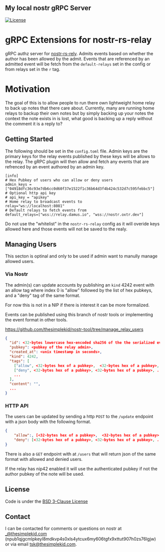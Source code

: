 ## My local nostr gRPC Server
[![License](https://img.shields.io/badge/License-BSD_3--Clause-blue.svg)](LICENSE)

# gRPC Extensions for nostr-rs-relay

gRPC authz server for [nostr-rs-rely](https://github.com/scsibug/nostr-rs-relay). Admits events based on whether the author has been allowed by the admit. Events that are referenced by an admitted event will be fetch from the `default-relays` set in the config or from relays set in the `r` tag.

# Motivation

The goal of this is to allow people to run there own lightweight home relay to back up notes that there care about.  Currently, many are running home relays to backup their own notes but by simply backing up your notes the context the note exists in is lost, what good is backing up a reply without the comment it is a reply to?

## Getting Started 
The following should be set in the `config.toml` file. Admin keys are the primary keys for the relay events published by these keys will be allows to the relay. The gRPC plugin will then allow and fetch any events that are refrenced by an event authored by an admin key.  
```
[info]
# Hex Pubkey of users who can allow or deny users
admin_keys = ["04918dfc36c93e7db6cc0d60f37e1522f1c36b64d3f4b424c532d7c595febbc5"]
# Optional http api key
# api_key = "apikey"
# Home relay to broadcast events to
relay="ws://localhost:8081"
# Default relays to fetch events from
default_relays=["wss://relay.damus.io", "wss://nostr.oxtr.dev"]
```
Do not use the "whitelist" in the `nostr-rs-relay` config as it will overide keys allowed here and those events will not be saved to the realy. 


## Managing Users

This secton is optinal and only to be used if admin want to manully manage allowed users. 

### Via Nostr

The admin(s) can update accounts by publishing an `kind` 4242 event with an allow tag where index 0 is "allow" followed by the list of hex pubkeys, and a "deny" tag of the same format.
 
For now this is not in a NIP if there is interest it can be more formalized.

Events can be published using this branch of nostr tools or implementing the event format in other tools.

https://github.com/thesimplekid/nostr-tool/tree/manage_relay_users

```json
{
  "id": <32-bytes lowercase hex-encoded sha256 of the the serialized event data>,
  "pubkey": <pubkey of the relay admin>,
  "created_at": <unix timestamp in seconds>,
  "kind": 4242,
  "tags": [
    ["allow", <32-bytes hex of a pubkey>,  <32-bytes hex of a pubkey>, ...],
    ["deny", <32-bytes hex of a pubkey>, <32-bytes hex of a pubkey>, ...],
    ...
  ],
  "content": "", 
  ...
}

```

### HTTP API
The users can be updated by sending a http `POST` to the  `/update` endpoint with a json body with the following format.

```json
{
    "allow":, [<32-bytes hex of a pubkey>,  <32-bytes hex of a pubkey>, ...],
    "deny": [<32-bytes hex of a pubkey>, <32-bytes hex of a pubkey>, ...],
}
```

There is also a `GET` endpoint with at `/users` that will return json of the same format with allowed and denied users.


If the relay has nip42 enabled it will use the authenticated pubkey if not the author pubkey of the note will be used. 


## License 
Code is under the [BSD 3-Clause License](LICENSE-BSD-3)

## Contact

I can be contacted for comments or questions on nostr at _@thesimplekid.com (npub1qjgcmlpkeyl8mdkvp4s0xls4ytcux6my606tgfx9xttut907h0zs76lgjw) or via email tsk@thesimplekid.com.
